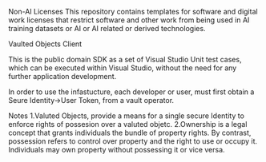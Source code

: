 Non-AI Licenses This repository contains templates for software and digital work licenses that restrict software and other work from being used in AI training datasets or AI or AI related or derived technologies.

Vaulted Objects Client

This is the public domain SDK as a set of Visual Studio Unit test cases, which can be executed within Visual Studio, 
without the need for any further application development. 

In order to use the infastucture, each developer or user, must first obtain a Seure Identity->User Token, from a vault operator.

Notes
1.Valuted Objects, provide a means for a single secure Identity to enforce rights of possesion over a valuted objetc.
2.Ownership is a legal concept that grants individuals the bundle of property rights. By contrast, possession refers to control over property and the right to use or occupy it. 
Individuals may own property without possessing it or vice versa.
